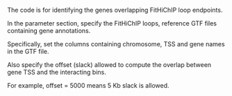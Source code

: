 
The code is for identifying the genes overlapping FitHiChIP loop endpoints.

In the parameter section, specify the FitHiChIP loops, reference GTF files containing gene annotations.

Specifically, set the columns containing chromosome, TSS and gene names in the GTF file.

Also specify the offset (slack) allowed to compute the overlap between gene TSS and the interacting bins.

For example, offset = 5000 means 5 Kb slack is allowed.
